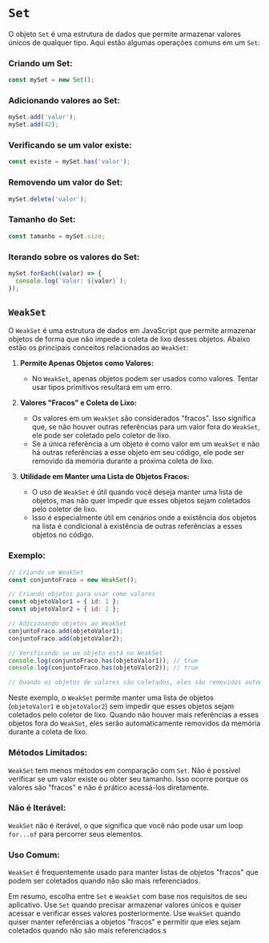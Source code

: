 # **`Set`**

O objeto `Set` é uma estrutura de dados que permite armazenar valores únicos de qualquer tipo. Aqui estão algumas operações comuns em um `Set`:

### **Criando um Set:**

   ```javascript
   const mySet = new Set();
   ```

### **Adicionando valores ao Set:**

   ```javascript
   mySet.add('valor');
   mySet.add(42);
   ```

### **Verificando se um valor existe:**

   ```javascript
   const existe = mySet.has('valor');
   ```

### **Removendo um valor do Set:**

   ```javascript
   mySet.delete('valor');
   ```

### **Tamanho do Set:**

   ```javascript
   const tamanho = mySet.size;
   ```

### **Iterando sobre os valores do Set:**

   ```javascript
   mySet.forEach((valor) => {
     console.log(`Valor: ${valor}`);
   });
   ```

## **`WeakSet`**

O `WeakSet` é uma estrutura de dados em JavaScript que permite armazenar objetos de forma que não impede a coleta de lixo desses objetos. Abaixo estão os principais conceitos relacionados ao `WeakSet`:

1. **Permite Apenas Objetos como Valores:**
   - No `WeakSet`, apenas objetos podem ser usados como valores. Tentar usar tipos primitivos resultará em um erro.

2. **Valores "Fracos" e Coleta de Lixo:**
   - Os valores em um `WeakSet` são considerados "fracos". Isso significa que, se não houver outras referências para um valor fora do `WeakSet`, ele pode ser coletado pelo coletor de lixo.
   - Se a única referência a um objeto é como valor em um `WeakSet` e não há outras referências a esse objeto em seu código, ele pode ser removido da memória durante a próxima coleta de lixo.

3. **Utilidade em Manter uma Lista de Objetos Fracos:**
   - O uso de `WeakSet` é útil quando você deseja manter uma lista de objetos, mas não quer impedir que esses objetos sejam coletados pelo coletor de lixo.
   - Isso é especialmente útil em cenários onde a existência dos objetos na lista é condicional à existência de outras referências a esses objetos no código.

### Exemplo:

```javascript
// Criando um WeakSet
const conjuntoFraco = new WeakSet();

// Criando objetos para usar como valores
const objetoValor1 = { id: 1 };
const objetoValor2 = { id: 2 };

// Adicionando objetos ao WeakSet
conjuntoFraco.add(objetoValor1);
conjuntoFraco.add(objetoValor2);

// Verificando se um objeto está no WeakSet
console.log(conjuntoFraco.has(objetoValor1)); // true
console.log(conjuntoFraco.has(objetoValor2)); // true

// Quando os objetos de valores são coletados, eles são removidos automaticamente do WeakSet
```

Neste exemplo, o `WeakSet` permite manter uma lista de objetos (`objetoValor1` e `objetoValor2`) sem impedir que esses objetos sejam coletados pelo coletor de lixo. Quando não houver mais referências a esses objetos fora do `WeakSet`, eles serão automaticamente removidos da memória durante a coleta de lixo.

### **Métodos Limitados:**

   `WeakSet` tem menos métodos em comparação com `Set`. Não é possível verificar se um valor existe ou obter seu tamanho. Isso ocorre porque os valores são "fracos" e não é prático acessá-los diretamente.

### **Não é Iterável:**

   `WeakSet` não é iterável, o que significa que você não pode usar um loop `for...of` para percorrer seus elementos.

### **Uso Comum:**

   `WeakSet` é frequentemente usado para manter listas de objetos "fracos" que podem ser coletados quando não são mais referenciados.

Em resumo, escolha entre `Set` e `WeakSet` com base nos requisitos de seu aplicativo. Use `Set` quando precisar armazenar valores únicos e quiser acessar e verificar esses valores posteriormente. Use `WeakSet` quando quiser manter referências a objetos "fracos" e permitir que eles sejam coletados quando não são mais referenciados.s